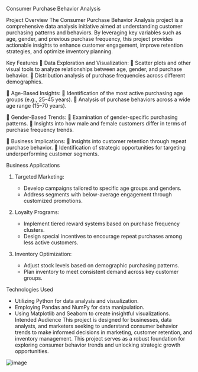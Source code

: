 Consumer Purchase Behavior Analysis

Project Overview
The Consumer Purchase Behavior Analysis project is a comprehensive data analysis initiative aimed at understanding customer purchasing patterns and behaviors. By leveraging key variables such as age, gender, and previous purchase frequency, this project provides actionable insights to enhance customer engagement, improve retention strategies, and optimize inventory planning.

 Key Features
	Data Exploration and Visualization:
	Scatter plots and other visual tools to analyze relationships between age, gender, and purchase behavior.
	Distribution analysis of purchase frequencies across different demographics.

	Age-Based Insights:
	Identification of the most active purchasing age groups (e.g., 25–45 years).
	Analysis of purchase behaviors across a wide age range (15–70 years).

	Gender-Based Trends:
	Examination of gender-specific purchasing patterns.
	Insights into how male and female customers differ in terms of purchase frequency trends.

	Business Implications:
	Insights into customer retention through repeat purchase behavior.
	Identification of strategic opportunities for targeting underperforming customer segments.

 Business Applications
1. Targeted Marketing:
   - Develop campaigns tailored to specific age groups and genders.
   - Address segments with below-average engagement through customized promotions.

2. Loyalty Programs:
   - Implement tiered reward systems based on purchase frequency clusters.
   - Design special incentives to encourage repeat purchases among less active customers.

3. Inventory Optimization:
   - Adjust stock levels based on demographic purchasing patterns.
   - Plan inventory to meet consistent demand across key customer groups.



 Technologies Used
- Utilizing Python for data analysis and visualization.
- Employing Pandas and NumPy for data manipulation.
- Using Matplotlib and Seaborn to create insightful visualizations.
 Intended Audience
This project is designed for businesses, data analysts, and marketers seeking to understand consumer behavior trends to make informed decisions in marketing, customer retention, and inventory management. This project serves as a robust foundation for exploring consumer behavior trends and unlocking strategic growth opportunities.






![image](https://github.com/user-attachments/assets/f6f08941-7602-4ac6-95d1-5c1870cb64ee)
